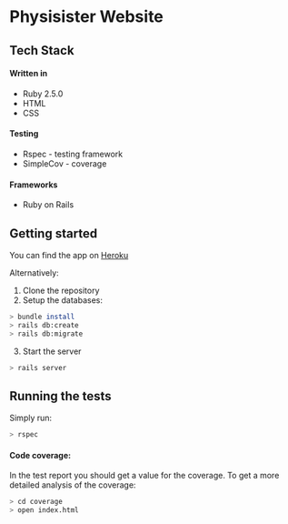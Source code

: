 # Physisister Website

## Tech Stack

#### Written in
* Ruby 2.5.0
* HTML
* CSS

#### Testing
* Rspec - testing framework
* SimpleCov - coverage

#### Frameworks
* Ruby on Rails

## Getting started

You can find the app on [Heroku](https://physisister.herokuapp.com/)

Alternatively:
1. Clone the repository
2. Setup the databases:
```bash
> bundle install
> rails db:create
> rails db:migrate
```
3. Start the server
```bash
> rails server
```

## Running the tests

Simply run:
```bash
> rspec
```

#### Code coverage:
In the test report you should get a value for the coverage. To get a more detailed analysis of the coverage:
```bash
> cd coverage
> open index.html
```
